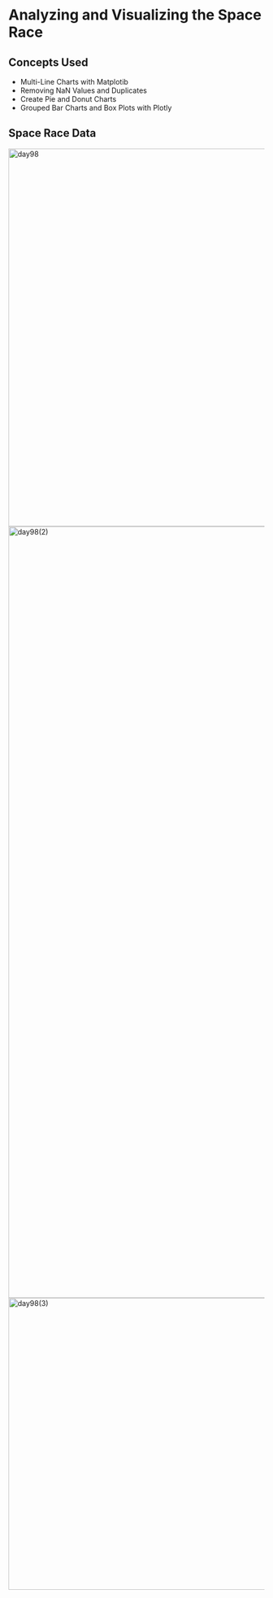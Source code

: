 # Analyzing and Visualizing the Space Race
## Concepts Used
- Multi-Line Charts with Matplotib
- Removing NaN Values and Duplicates
- Create Pie and Donut Charts
- Grouped Bar Charts and Box Plots with Plotly
## Space Race Data
<img width="743" alt="day98" src="https://user-images.githubusercontent.com/98851253/174491084-c01fe84e-cfbc-4f42-8540-b9bf86e1623a.png">
<img width="1517" alt="day98(2)" src="https://user-images.githubusercontent.com/98851253/174491086-7ffd9715-92b4-4e13-b266-9b07122a2f85.png">
<img width="574" alt="day98(3)" src="https://user-images.githubusercontent.com/98851253/174491125-9d59286d-150a-40f9-9788-2403f4bc3d9d.png">
